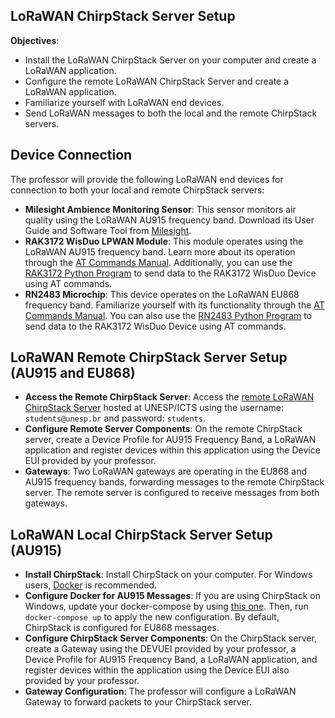 ## LoRaWAN ChirpStack Server Setup

**Objectives**:
- Install the LoRaWAN ChirpStack Server on your computer and create a LoRaWAN application.
- Configure the remote LoRaWAN ChirpStack Server and create a LoRaWAN application.
- Familiarize yourself with LoRaWAN end devices.
- Send LoRaWAN messages to both the local and the remote ChirpStack servers.

## Device Connection
The professor will provide the following LoRaWAN end devices for connection to both your local and remote ChirpStack servers:
- **Milesight Ambience Monitoring Sensor**: This sensor monitors air quality using the LoRaWAN AU915 frequency band. Download its User Guide and Software Tool from [Milesight](https://www.milesight.com/iot/product/lorawan-sensor/am107).
- **RAK3172 WisDuo LPWAN Module**: This module operates using the LoRaWAN AU915 frequency band. Learn more about its operation through the [AT Commands Manual](https://docs.rakwireless.com/RUI3/Serial-Operating-Modes/AT-Command-Manual/#lorawan-joining-and-sending). Additionally, you can use the [RAK3172 Python Program](RAK3172/RAK3172_v2.py) to send data to the RAK3172 WisDuo Device using AT commands.
- **RN2483 Microchip**: This device operates on the LoRaWAN EU868 frequency band. Familiarize yourself with its functionality through the [AT Commands Manual](https://ww1.microchip.com/downloads/en/DeviceDoc/40001784B.pdf). You can also use the [RN2483 Python Program](RN2483/RN2483.py) to send data to the RAK3172 WisDuo Device using AT commands.


## LoRaWAN Remote ChirpStack Server Setup (AU915 and EU868)

- **Access the Remote ChirpStack Server**: Access the [remote LoRaWAN ChirpStack Server](http://186.217.146.38:8080/) hosted at UNESP/ICTS using the username: `students@unesp.br` and password: `students`.
- **Configure Remote Server Components**: On the remote ChirpStack server, create a Device Profile for AU915 Frequency Band, a LoRaWAN application and register devices within this application using the Device EUI provided by your professor.
- **Gateways**: Two LoRaWAN gateways are operating in the EU868 and AU915 frequency bands, forwarding messages to the remote ChirpStack server. The remote server is configured to receive messages from both gateways.

## LoRaWAN Local ChirpStack Server Setup (AU915)

- **Install ChirpStack**: Install ChirpStack on your computer. For Windows users, [Docker](https://www.chirpstack.io/docs/getting-started/docker.html) is recommended.
- **Configure Docker for AU915 Messages**: If you are using ChirpStack on Windows, update your docker-compose by using [this one](ChirpStack_AU915/docker-compose.yml). Then, run `docker-compose up` to apply the new configuration. By default, ChirpStack is configured for EU868 messages.
- **Configure ChirpStack Server Components**: On the ChirpStack server, create a Gateway using the DEVUEI provided by your professor, a Device Profile for AU915 Frequency Band, a LoRaWAN application, and register devices within the application using the Device EUI also provided by your professor.
- **Gateway Configuration**: The professor will configure a LoRaWAN Gateway to forward packets to your ChirpStack server.



